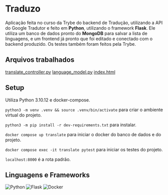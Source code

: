 # Traduzo

Aplicação feita no curso da Trybe do backend de Tradução, utilizando a API do Google Tradutor e feito em **Python**, utilizando o framework **Flask**. Ele utiliza um banco de dados pronto do **MongoDB** para salvar a lista de linguagens, e um frontend já pronto que foi editado e conectado com o backend produzido. Os testes também foram feitos pela Trybe.

## Arquivos trabalhados
[translate_controller.py](https://github.com/thiagopicorelli/projeto-traduzo/blob/main/src/controllers/translate_controller.py)
[language_model.py](https://github.com/thiagopicorelli/projeto-traduzo/blob/main/src/models/language_model.py)
[index.html](https://github.com/thiagopicorelli/projeto-traduzo/blob/main/src/views/templates/index.html)

## Setup
Utiliza Python 3.10.12 e docker-compose.

`python3 -m venv .venv && source .venv/bin/activate` para criar o ambiente virtual do projeto.

`python3 -m pip install -r dev-requirements.txt` para instalar.

`docker compose up translate` para iniciar o docker do banco de dados e do projeto.

`docker compose exec -it translate pytest` para iniciar os testes do projeto.

`localhost:8000` é a rota padrão.

## Linguagens e Frameworks
![Python](https://img.shields.io/badge/python-3670A0?style=for-the-badge&logo=python&logoColor=ffdd54)
![Flask](https://img.shields.io/badge/flask-%23000.svg?style=for-the-badge&logo=flask&logoColor=white)
![Docker](https://img.shields.io/badge/docker-%230db7ed.svg?style=for-the-badge&logo=docker&logoColor=white)
